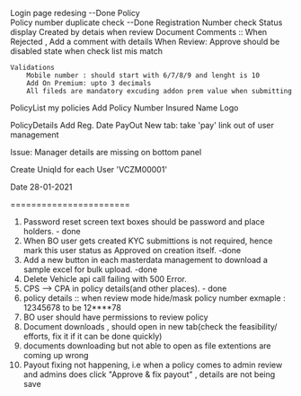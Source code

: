 Login page redesing --Done
Policy  
	Policy number duplicate check --Done
	Registration Number check 
	Status display
	Created by detais when review
	Document
	Comments :: When Rejected , Add a comment with details
	When Review: Approve should be disabled state when check list mis match
	
	Validations
		Mobile number : should start with 6/7/8/9 and lenght is 10
		Add On Premium: upto 3 decimals
		All fileds are mandatory excuding addon prem value when submitting
PolicyList
	my policies
		Add	
			Policy Number
			Insured Name
Logo


PolicyDetails
  Add
    Reg. Date 
PayOut
  New tab: take 'pay' link out of user management

Issue: Manager details are missing on bottom panel

Create UniqId for each User 'VCZM00001'



Date 28-01-2021

=======================

1. Password reset screen text boxes should be password and place holders. - done
2. When BO user gets created KYC submittions is not required, hence mark this user status as Approved on creation itself. -done
3. Add a new button in each masterdata management to download a sample excel for bulk upload. -done
4. Delete Vehicle api call failing with 500 Error.
5. CPS --> CPA in policy details(and other places). - done
6. policy details :: when review mode hide/mask policy number
    exmaple : 12345678 to be 12****78
7. BO user should have permissions to review policy
8. Document downloads , should open in new tab(check the feasibility/ efforts, fix it if it can be done quickly)
9. documents downloading  but not able to open as file extentions are coming up wrong
10. Payout fixing not happening, i.e when a policy comes to admin review and admins does click "Approve & fix payout" , details are not being save

